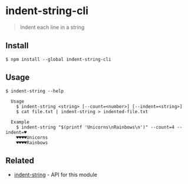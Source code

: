 # indent-string-cli

> Indent each line in a string

## Install

```
$ npm install --global indent-string-cli
```

## Usage

```
$ indent-string --help

  Usage
    $ indent-string <string> [--count=<number>] [--indent=<string>]
    $ cat file.txt | indent-string > indented-file.txt

  Example
    $ indent-string "$(printf 'Unicorns\nRainbows\n')" --count=4 --indent=♥
    ♥♥♥♥Unicorns
    ♥♥♥♥Rainbows
```

## Related

- [indent-string](https://github.com/sindresorhus/indent-string) - API for this module
